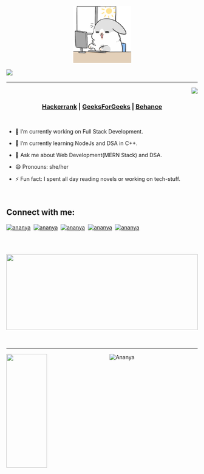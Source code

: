 <p align="center" >
 
  <img height=150px src="https://github.com/AnanyaM007/AnanyaM007/blob/main/machiko-sun.gif" />
  
 </p>
 <img src="https://readme-typing-svg.herokuapp.com?font=Sofia&color=66D3FA&size=40&center=true&vCenter=true&width=1000&height=70&lines=Hey+There+&#33+I'm+Ananya;A+passionate+Web+Developer+and+UI/UX+Designer" />
  </p>
<hr>
<img align="right" src="https://komarev.com/ghpvc/?username=AnanyaM007&label=Profile%20views&color=0e75b6&style=flat"><br>
<h3 align="center">
 <a href="https://www.hackerrank.com/profile/ananyamohapatra4" target="blank">Hackerrank</a> | 
 <a href="https://www.geeksforgeeks.org/user/ananya_0309/" target="blank">GeeksForGeeks</a> | 
 <a href="https://www.behance.net/ananyam007" target="blank">Behance</a>
</h3>
<br>

- 🔭 I’m currently working on Full Stack Development.

- 🌱 I’m currently learning NodeJs and DSA in C++.

- 💬 Ask me about Web Development(MERN Stack) and DSA. 

- 😄 Pronouns: she/her

- ⚡ Fun fact: I spent all day reading novels or working on tech-stuff.
<br>
<h2 align="left">Connect with me:</h2>
<p align="left">
<a href="mailto:ananyamohapatra215@gmail.com" target="blank"><img align="center" src="https://img.icons8.com/color/48/000000/gmail-new.png" alt="ananya" /></a>&nbsp;
<a href="https://www.linkedin.com/in/ananya-mohapatra-48453022a/" target="blank"><img align="center" src="https://img.icons8.com/fluency/48/000000/linkedin-2.png" alt="ananya"/></a>&nbsp;
<a href="https://www.behance.net/ananyam007" target="blank"><img align="center" src="https://img.icons8.com/color/48/null/behance.png" alt="ananya" /></a>&nbsp;
<a href="https://dribbble.com/ananyam007" target="blank"><img align="center" src="https://img.icons8.com/fluency/48/null/dribbble.png" alt="ananya"/></a>&nbsp;
<a href="https://twitter.com/AnanyaM007" target="blank"><img align="center" src="https://img.icons8.com/fluency/48/000000/twitter.png" alt="ananya" /></a>
</p>
<br>
<br>
<p align="center">
       <img height="200px" width="100%" src=https://github-readme-stats.vercel.app/api/top-langs/?username=AnanyaM007&hide_title=true&hide_border=true&layout=compact&langs_count=10&theme=react>
</p>
<br><hr>
  
<p><img align="left" width="46%" height="300px" src="https://github-readme-streak-stats.herokuapp.com/?user=AnanyaM007&show_icons=true&theme=react"/></p>
  
<p>&nbsp;<img align="right" width="46%" height="300px" src="https://github-readme-stats.vercel.app/api?username=AnanyaM007&show_icons=true&locale=en&theme=react" alt="Ananya" /></p>

